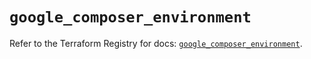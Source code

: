 # `google_composer_environment`

Refer to the Terraform Registry for docs: [`google_composer_environment`](https://registry.terraform.io/providers/hashicorp/google-beta/5.35.0/docs/resources/google_composer_environment).
